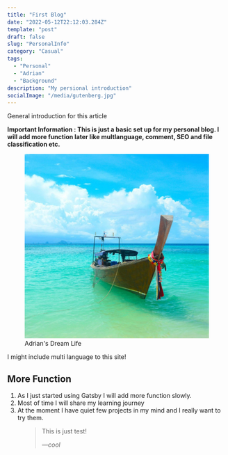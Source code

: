 ```yaml
---
title: "First Blog"
date: "2022-05-12T22:12:03.284Z"
template: "post"
draft: false
slug: "PersonalInfo"
category: "Casual"
tags:
  - "Personal"
  - "Adrian"
  - "Background"
description: "My persional introduction"
socialImage: "/media/gutenberg.jpg"
---
```


General introduction for this article

**Important Information : This is just a basic set up for my personal blog. I will add more function later like multlanguage, comment, SEO and file classification etc.**

<figure class="float-center" >
	<img  src="https://raw.githubusercontent.com/adsznzhang/PicBed/main/imgtest.jpg" alt="Gutenberg">
	<figcaption>Adrian's Dream Life</figcaption>
</figure>

I might include multi language to this site!

## More Function 

1. As I just started using Gatsby I will add more function slowly. 
2. Most of time I will share my learning journey 
3. At the moment I have quiet few projects in my mind and I really want to try them.


<figure>
	<blockquote>
		<p>This is just test!</p>
		<footer>
			<cite>—cool</cite>
		</footer>
	</blockquote>
</figure>




